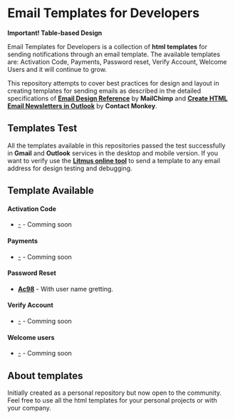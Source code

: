 <!-- ![](https://s3-eu-west-1.amazonaws.com/userlike-cdn-blog/20171113-development/header-development-news.png) -->

# Email Templates for Developers <html>

**Important! Table-based Design**

<!-- You can review the detail of the available templates by visiting the [**Email Templates for Developers page**](https://google.com). -->

Email Templates for Developers is a collection of **html templates** for sending notifications through an email template. The available templates are: Activation Code, Payments, Password reset, Verify Account, Welcome Users and it will continue to grow.

This repository attempts to cover best practices for design and layout in creating templates for sending emails as described in the detailed specifications of [**Email Design Reference**](https://templates.mailchimp.com/getting-started/html-email-basics/) by **MailChimp** and [**Create HTML Email Newsletters in Outlook**](https://www.contactmonkey.com/blog/outlook-rendering-issues) by **Contact Monkey**.

## Templates Test

All the templates available in this repositories passed the test successfully in **Gmail** and **Outlook** services in the desktop and mobile version. If you want to verify use the [**Litmus online tool**](https://putsmail.com/tests/new) to send a template to any email address for design testing and debugging.

## Template Available
#### Activation Code
* [-]() - Comming soon

#### Payments
* [-]() - Comming soon

#### Password Reset
* [**Ac98**](https://moiseshp.github.io/email-templates-for-developers/templates/password-reset/Ac89.html) - With user name gretting.

#### Verify Account
* [-]() - Comming soon

#### Welcome users
* [-]() - Comming soon

## About templates
Initially created as a personal repository but now open to the community. Feel free to use all the html templates for your personal projects or with your company.
